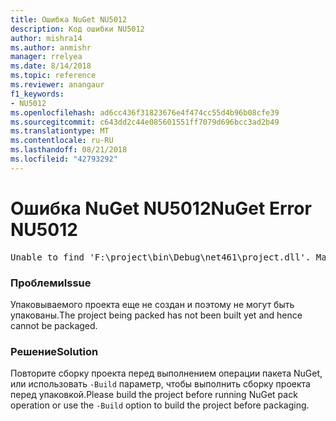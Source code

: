 ```yaml
---
title: Ошибка NuGet NU5012
description: Код ошибки NU5012
author: mishra14
ms.author: anmishr
manager: rrelyea
ms.date: 8/14/2018
ms.topic: reference
ms.reviewer: anangaur
f1_keywords:
- NU5012
ms.openlocfilehash: ad6cc436f31823676e4f474cc55d4b96b08cfe39
ms.sourcegitcommit: c643dd2c44e085601551ff7079d696bcc3ad2b49
ms.translationtype: MT
ms.contentlocale: ru-RU
ms.lasthandoff: 08/21/2018
ms.locfileid: "42793292"
---
```

# <a name="nuget-error-nu5012"></a><span data-ttu-id="73921-103">Ошибка NuGet NU5012</span><span class="sxs-lookup"><span data-stu-id="73921-103">NuGet Error NU5012</span></span>
<pre>Unable to find 'F:\project\bin\Debug\net461\project.dll'. Make sure the project has been built.</pre>

### <a name="issue"></a><span data-ttu-id="73921-104">Проблеми</span><span class="sxs-lookup"><span data-stu-id="73921-104">Issue</span></span>

<span data-ttu-id="73921-105">Упаковываемого проекта еще не создан и поэтому не могут быть упакованы.</span><span class="sxs-lookup"><span data-stu-id="73921-105">The project being packed has not been built yet and hence cannot be packaged.</span></span>


### <a name="solution"></a><span data-ttu-id="73921-106">Решение</span><span class="sxs-lookup"><span data-stu-id="73921-106">Solution</span></span>

<span data-ttu-id="73921-107">Повторите сборку проекта перед выполнением операции пакета NuGet, или использовать `-Build` параметр, чтобы выполнить сборку проекта перед упаковкой.</span><span class="sxs-lookup"><span data-stu-id="73921-107">Please build the project before running NuGet pack operation or use the `-Build` option to build the project before packaging.</span></span>


